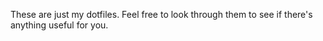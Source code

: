 These are just my dotfiles. Feel free to look through them to see if there's anything
useful for you.

